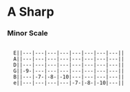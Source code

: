 # A Sharp

### Minor Scale


```ASCII
 
  E||---|---|---|---|---|---|---|---||
  A||---|---|---|---|---|---|---|---||
  D||---|---|---|---|---|---|---|---||
  G||-9-|---|---|---|---|---|---|---||
  B||---|-7-|-8-|-10|---|---|---|---||
  e||---|---|---|---|-7-|-8-|-10|---||

```
